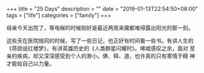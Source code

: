 +++
title = "25 Days"
description = ""
date = "2019-01-13T22:54:50+08:00"
tags = ["life"]
categories = ["family"]
+++

母亲今天出院了，等电梯的时候刚好是最近两周来魔都难得露出阳光的那一刻。

这些天在医院陪同的时候，写了一些日记，也正好有时间看一些书。有讲人生的
《蒋勋说红楼梦》，有讲英雄历史的《人类群星闪耀时》。唏嘘感叹之余，面对
至亲的疾病，却又深深感受到个人的渺小。佛、释、道，也许真的只有寄情于精
神才能给自己以力量。

